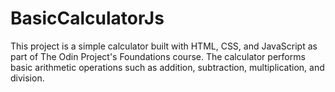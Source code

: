 # BasicCalculatorJs
This project is a simple calculator built with HTML, CSS, and JavaScript as part of The Odin Project's Foundations course. The calculator performs basic arithmetic operations such as addition, subtraction, multiplication, and division.
